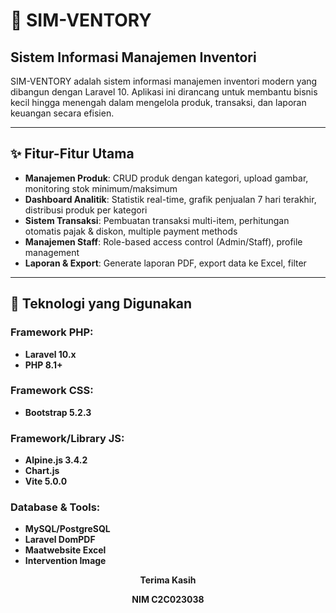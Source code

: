 # 🏪 SIM-VENTORY
## Sistem Informasi Manajemen Inventori

SIM-VENTORY adalah sistem informasi manajemen inventori modern yang dibangun dengan Laravel 10. Aplikasi ini dirancang untuk membantu bisnis kecil hingga menengah dalam mengelola produk, transaksi, dan laporan keuangan secara efisien.

---

## ✨ Fitur-Fitur Utama

- **Manajemen Produk**: CRUD produk dengan kategori, upload gambar, monitoring stok minimum/maksimum
- **Dashboard Analitik**: Statistik real-time, grafik penjualan 7 hari terakhir, distribusi produk per kategori
- **Sistem Transaksi**: Pembuatan transaksi multi-item, perhitungan otomatis pajak & diskon, multiple payment methods
- **Manajemen Staff**: Role-based access control (Admin/Staff), profile management
- **Laporan & Export**: Generate laporan PDF, export data ke Excel, filter

---

## 🚀 Teknologi yang Digunakan

### Framework PHP:
- **Laravel 10.x**
- **PHP 8.1+**

### Framework CSS:
- **Bootstrap 5.2.3**

### Framework/Library JS:
- **Alpine.js 3.4.2**
- **Chart.js**
- **Vite 5.0.0**

### Database & Tools:
- **MySQL/PostgreSQL**
- **Laravel DomPDF**
- **Maatwebsite Excel**
- **Intervention Image**


<div align="center">

**Terima Kasih**

</div>
<div align="center">
    
**NIM C2C023038**

</div>
